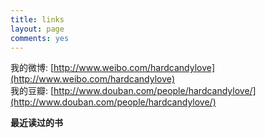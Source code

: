 ```yaml
---
title: links
layout: page
comments: yes
---
```

我的微博:  [http://www.weibo.com/hardcandylove](http://www.weibo.com/hardcandylove)    
我的豆瓣:  [http://www.douban.com/people/hardcandylove/](http://www.douban.com/people/hardcandylove/)       

**最近读过的书**

<script type="text/javascript" src="http://www.douban.com/service/badge/hardcandylove/?show=collection&amp;n=10&amp;columns=5&amp;picsize=medium&amp;hidelogo=yes&amp;hideself=yes&amp;cat=book" ></script>
